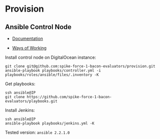 # Provision

## Ansible Control Node

- [Documentation](https://github.com/spike-force-1-bacon-evaluators/documentation/blob/master/README.md)

- [Ways of Working](https://github.com/spike-force-1-bacon-evaluators/documentation/blob/master/docs/ways-of-working.md)

Install control node on DigitalOcean instance:
```
git clone git@github.com:spike-force-1-bacon-evaluators/provision.git
ansible-playbook playbooks/controller.yml -i playbooks/roles/ansible/files/.inventory -K
```

Get playbooks:
```
ssh ansible@IP
git clone https://github.com/spike-force-1-bacon-evaluators/playbooks.git
```

Install Jenkins:
```
ssh ansible@IP
ansible-playbook playbooks/jenkins.yml -K
```
Tested version: `ansible 2.2.1.0`
